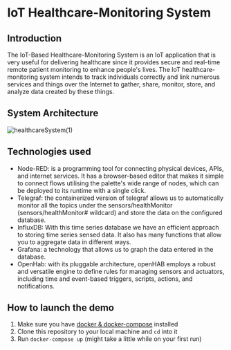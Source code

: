 # IoT Healthcare-Monitoring System
## Introduction
The IoT-Based Healthcare-Monitoring System is an IoT application that is very useful for delivering healthcare since it provides secure and real-time remote patient monitoring to enhance people's lives. The IoT healthcare-monitoring system intends to track individuals correctly and link numerous services and things over the Internet to gather, share, monitor, store, and analyze data created by these things. 
## System Architecture
![healthcareSystem(1)](https://user-images.githubusercontent.com/45095731/222708737-2fc348a2-cb9b-4e7f-8a09-257451f45593.jpg)
## Technologies used
- Node-RED: is a programming tool for connecting physical devices, APIs, and internet services. It has a browser-based editor that makes it simple to connect flows utilising the palette's wide range of nodes, which can be deployed to its runtime with a single click.
- Telegraf: the containerized version of telegraf allows us to automatically monitor all the topics under the sensors/healthMonitor (sensors/healthMonitor# wildcard) and store the data on the configured database.
- InfluxDB: With this time series database we have an efficient approach to storing time series sensed data. It also has many functions that allow you to aggregate data in different ways.
- Grafana: a technology that allows us to graph the data entered in the database.
- OpenHab: with its pluggable architecture, openHAB employs a robust and versatile engine to define rules for managing sensors and actuators, including time and event-based triggers, scripts, actions, and notifications.

## How to launch the demo 
1. Make sure you have [docker & docker-compose](https://docs.docker.com/get-docker/) installed
2. Clone this repository to your local machine and `cd` into it
4. Run `docker-compose up` (might take a little while on your first run)


